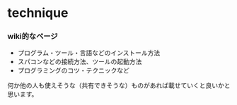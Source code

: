 # technique
### wiki的なページ

* プログラム・ツール・言語などのインストール方法
* スパコンなどの接続方法、ツールの起動方法
* プログラミングのコツ・テクニックなど

何か他の人も使えそうな（共有できそうな）ものがあれば載せていくと良いかと思います。
